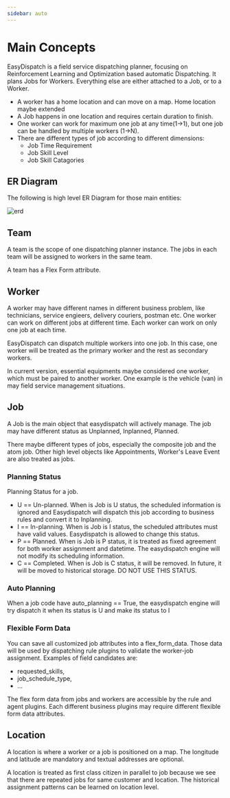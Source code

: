 ```yaml
---
sidebar: auto
---
```



# Main Concepts

EasyDispatch is a field service dispatching planner, focusing on Reinforcement Learning and Optimization based automatic Dispatching. It plans Jobs for Workers. Everything else are either attached to a Job, or to a Worker. 
- A worker has a home location and can move on a map. Home location maybe extended 
- A Job happens in one location and requires certain duration to finish.
- One worker can work for maximum one job at any time(1->1), but one job can be handled by multiple workers (1->N).
- There are different types of job according to different dimensions:
  - Job Time Requirement
  - Job Skill Level
  - Job Skill Catagories

## ER Diagram

The following is high level ER Diagram for those main entities:

![erd](/erd_easy_dispatch_20210819.jpg)

## Team

A team is the scope of one dispatching planner instance. The jobs in each team will be assigned to workers in the same team.

A team has a Flex Form attribute.

## Worker

A worker may have different names in different business problem, like technicians, service engieers, delivery couriers, postman etc. One worker can work on different jobs at different time. Each worker can work on only one job at each time.

EasyDispatch can dispatch multiple workers into one job. In this case, one worker will be treated as the primary worker and the rest as secondary workers.

In current version, essential equipments maybe considered one worker, which must be paired to another worker. One example is the vehicle (van) in may field service management situations.

## Job

A Job is the main object that easydispatch will actively manage. The job may have different status as Unplanned, Inplanned, Planned. 

There maybe different types of jobs, especially the composite job and the atom job. Other high level objects like Appointments, Worker's Leave Event are also treated as jobs.

### Planning Status

Planning Status for a job. 
- U == Un-planned. When is Job is U status, the scheduled information is ignored and Easydispatch will dispatch this job according to business rules and convert it to Inplanning. 
- I == In-planning. When is Job is I status, the scheduled attributes must have valid values. Easydispatch is allowed to change this status. 
- P == Planned. When is Job is P status, it is treated as fixed agreement for both worker assignment and datetime. The easydispatch engine will not modify its scheduling information.  
- C == Completed. When is Job is C status, it will be removed. In future, it will be moved to historical storage. DO NOT USE THIS STATUS. 

### Auto Planning

When a job code have auto_planning == True, the easydispatch engine will try dispatch it when its status is U and make its status to I

### Flexible Form Data

You can save all customized job attributes into a flex_form_data. Those data will be used by dispatching rule plugins to validate the worker-job assignment.  Examples of field candidates are: 
- requested_skills, 
- job_schedule_type, 
- ...

The flex form data from jobs and workers are accessible by the rule and agent plugins. Each different business plugins may require different flexible form data attributes.

## Location

A location is where a worker or a job is positioned on a map. The longitude and latitude are mandatory and textual addresses are optional.

A location is treated as first class citizen in parallel to job because we see that there are repeated jobs for same customer and location. The historical assignment patterns can be learned on location level.

